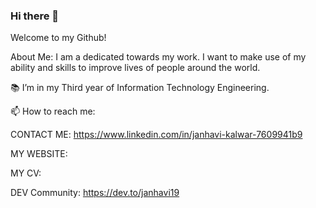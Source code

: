 ### Hi there 👋
Welcome to my Github!

About Me:
I am a dedicated towards my work. I want to make use of my ability and skills to improve lives of people around the world.

📚 I’m in my Third year of Information Technology Engineering.

📫 How to reach me:

CONTACT ME: https://www.linkedin.com/in/janhavi-kalwar-7609941b9

MY WEBSITE: 

MY CV: 

DEV Community: https://dev.to/janhavi19
<!--
**janhavi-19/janhavi-19** is a ✨ _special_ ✨ repository because its `README.md` (this file) appears on your GitHub profile.

Here are some ideas to get you started:

- 🔭 I’m currently working on ...
- 🌱 I’m currently learning ...
- 👯 I’m looking to collaborate on ...
- 🤔 I’m looking for help with ...
- 💬 Ask me about ...
- 📫 How to reach me: ...
- 😄 Pronouns: ...
- ⚡ Fun fact: ...
-->
